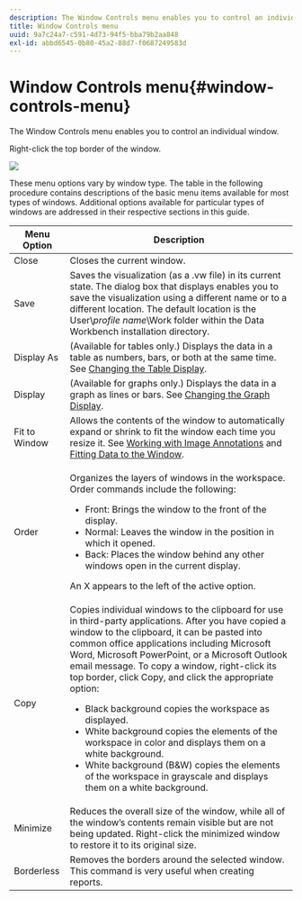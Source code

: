 ```yaml
---
description: The Window Controls menu enables you to control an individual window.
title: Window Controls menu
uuid: 9a7c24a7-c591-4d73-94f5-bba79b2aa848
exl-id: abbd6545-0b80-45a2-88d7-f0687249583d
---
```

# Window Controls menu{#window-controls-menu}

The Window Controls menu enables you to control an individual window.

Right-click the top border of the window.

![](assets/mnu_window_TitleBar.png)

These menu options vary by window type. The table in the following procedure contains descriptions of the basic menu items available for most types of windows. Additional options available for particular types of windows are addressed in their respective sections in this guide.

<table id="table_13ADF7B7E50E44D890768A5F9BAC8D06"> 
 <thead> 
  <tr> 
   <th colname="col1" class="entry"> Menu Option </th> 
   <th colname="col2" class="entry"> Description </th> 
  </tr> 
 </thead>
 <tbody> 
  <tr> 
   <td colname="col1"> Close </td> 
   <td colname="col2"> Closes the current window. </td> 
  </tr> 
  <tr> 
   <td colname="col1"> Save </td> 
   <td colname="col2">Saves the visualization (as a <span class="filepath"> .vw</span> file) in its current state. The dialog box that displays enables you to save the visualization using a different name or to a different location. The default location is the User\<i>profile name</i>\Work folder within the Data Workbench installation directory. </td> 
  </tr> 
  <tr> 
   <td colname="col1"> Display As </td> 
   <td colname="col2">(Available for tables only.) Displays the data in a table as numbers, bars, or both at the same time. See <a href="../../../home/c-get-started/c-analysis-vis/c-tables/c-chg-tbl-disp.md#concept-c515caeefce9495f88873a10dc112770"> Changing the Table Display</a>. </td> 
  </tr> 
  <tr> 
   <td colname="col1"> Display </td> 
   <td colname="col2">(Available for graphs only.) Displays the data in a graph as lines or bars. See <a href="../../../home/c-get-started/c-analysis-vis/c-graphs/c-chg-graph-disp.md#concept-eaba669d90f64cfa872f1397205fe2f7"> Changing the Graph Display</a>. </td> 
  </tr> 
  <tr> 
   <td colname="col1"> Fit to Window </td> 
   <td colname="col2">Allows the contents of the window to automatically expand or shrink to fit the window each time you resize it. See <a href="../../../home/c-get-started/c-analysis-vis/c-annots/c-image-annots.md#concept-02081ed7d91c4fdcb8fc863f2a51c962"> Working with Image Annotations</a> and <a href="../../../home/c-get-started/c-analysis-vis/c-tables/c-fit-data-win.md#concept-b812b1171fc240d9a4cf6d6d57f621a6"> Fitting Data to the Window</a>. </td> 
  </tr> 
  <tr> 
   <td colname="col1"> Order </td> 
   <td colname="col2"> <p>Organizes the layers of windows in the workspace. Order commands include the following: 
     <ul id="ul_90391B26719040AE8E0F80FE33B106FD"> 
      <li id="li_D1B38998C8CC452D8B642132B94F92F7">Front: Brings the window to the front of the display. </li> 
      <li id="li_71EEC709AA734924AE8740313031DF6E">Normal: Leaves the window in the position in which it opened. </li> 
      <li id="li_B6489677FF5540E4BD854EE1CE504CCA">Back: Places the window behind any other windows open in the current display. </li> 
     </ul> </p> <p>An X appears to the left of the active option. </p> </td> 
  </tr> 
  <tr> 
   <td colname="col1"> Copy </td> 
   <td colname="col2">Copies individual windows to the clipboard for use in third-party applications. After you have copied a window to the clipboard, it can be pasted into common office applications including Microsoft Word, Microsoft PowerPoint, or a Microsoft Outlook email message. To copy a window, right-click its top border, click <span class="uicontrol"> Copy</span>, and click the appropriate option: 
    <ul id="ul_ECCD6A70729E40998C64714E01504995"> 
     <li id="li_21D375DAE7BC4F449C8A3225296A6D26">Black background copies the workspace as displayed. </li> 
     <li id="li_1B08C688678F42948E0952EEE0BF2B30">White background copies the elements of the workspace in color and displays them on a white background. </li> 
     <li id="li_86F497A2275C43B5835DEDD0A4BF76E8">White background (B&amp;W) copies the elements of the workspace in grayscale and displays them on a white background. </li> 
    </ul> </td> 
  </tr> 
  <tr> 
   <td colname="col1"> Minimize </td> 
   <td colname="col2"> Reduces the overall size of the window, while all of the window’s contents remain visible but are not being updated. Right-click the minimized window to restore it to its original size. </td> 
  </tr> 
  <tr> 
   <td colname="col1"> Borderless </td> 
   <td colname="col2"> Removes the borders around the selected window. This command is very useful when creating reports. </td> 
  </tr> 
 </tbody> 
</table>
